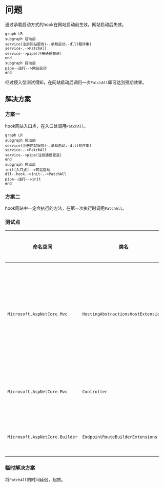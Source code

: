 # 问题

通过承载启动方式的hook在网站启动前生效，网站启动后失效。

```mermaid
graph LR
subgraph 启动前
service(注册网站服务)-.承载启动.-dll(程序集)
service-.->PatchAll
service-->pipe(注册通信管道)
end
subgraph 启动后
pipe--运行-->网站启动
end
```

经过侵入型测试得知，在网站启动后调用一次`PatchAll`即可达到预期效果。

## 解决方案

### 方案一

hook网站入口点，在入口处调用`PatchAll`。

```mermaid
graph LR
subgraph 启动前
service(注册网站服务)-.承载启动.-dll(程序集)
service-.->PatchAll
service-->pipe(注册通信管道)
end
subgraph 启动后
init(入口点)-->网站启动
dll-.hook.->init-.->PatchAll
pipe--运行-->init
end
```

### 方案二

hook网站中一定会执行的方法，在第一次执行时调用`PatchAll`。

### 测试点

|命名空间|类名|方法名|测试结果|备注|
|-|-|-|-|-|
|`Microsoft.AspNetCore.Mvc`|`HostingAbstractionsHostExtensions`|`Run()`|$\times$|hook成功，但没有达到预期效果，推测该入口的位置太靠前。|
|`Microsoft.AspNetCore.Mvc`|`Controller`|`View()`|$\times$|hook失败，具体原因未知。|
|`Microsoft.AspNetCore.Builder`|`EndpointRouteBuilderExtensions`|`MapGet()`|$\times$|找不到对应的程序集|

### 临时解决方案

将`PatchAll`的时间延迟，起效。
